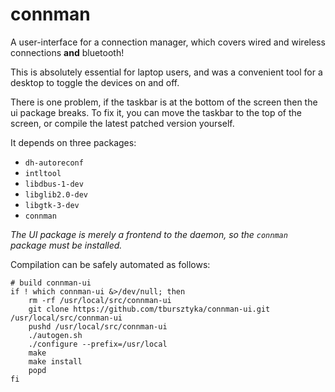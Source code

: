 
# connman

A user-interface for a connection manager, which covers wired and wireless connections **and** bluetooth!

This is absolutely essential for laptop users, and was a convenient tool for a desktop to toggle the devices on and off.

There is one problem, if the taskbar is at the bottom of the screen then the ui package breaks.  To fix it, you can move the taskbar to the top of the screen, or compile the latest patched version yourself.

It depends on three packages:

- `dh-autoreconf`
- `intltool`
- `libdbus-1-dev`
- `libglib2.0-dev`
- `libgtk-3-dev`
- `connman`

_The UI package is merely a frontend to the daemon, so the `connman` package must be installed._

Compilation can be safely automated as follows:

	# build connman-ui
	if ! which connman-ui &>/dev/null; then
		rm -rf /usr/local/src/connman-ui
		git clone https://github.com/tbursztyka/connman-ui.git /usr/local/src/connman-ui
		pushd /usr/local/src/connman-ui
		./autogen.sh
		./configure --prefix=/usr/local
		make
		make install
		popd
	fi
